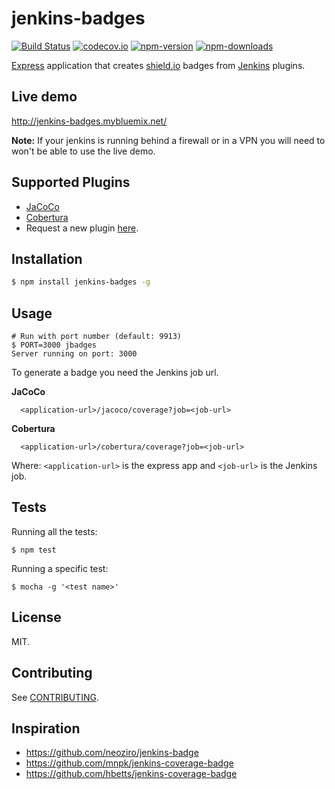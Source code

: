 # jenkins-badges

[![Build Status](https://travis-ci.org/germanattanasio/jenkins-badges.svg?branch=master)](http://travis-ci.org/germanattanasio/jenkins-badges)
[![codecov.io](https://codecov.io/github/germanattanasio/jenkins-badges/coverage.svg?branch=master)](https://codecov.io/github/germanattanasio/jenkins-badges?branch=master)
[![npm-version](https://img.shields.io/npm/v/jenkins-badges.svg)](https://www.npmjs.com/package/jenkins-badges)
[![npm-downloads](https://img.shields.io/npm/dm/jenkins-badges.svg)](https://www.npmjs.com/package/jenkins-badges)


[Express][express] application that creates [shield.io](http://shields.io/) badges from [Jenkins][jenkins] plugins.

## Live demo

http://jenkins-badges.mybluemix.net/

**Note:** If your jenkins is running behind a firewall or in a VPN you will need to won't be able to use the live demo.

## Supported Plugins

 * [JaCoCo][jacoco]
 * [Cobertura][cobertura]
 * Request a new plugin [here](issues).

## Installation

```sh
$ npm install jenkins-badges -g
```

## Usage
    # Run with port number (default: 9913)
    $ PORT=3000 jbadges
    Server running on port: 3000


To generate a badge you need the Jenkins job url.

**JaCoCo**

      <application-url>/jacoco/coverage?job=<job-url>

**Cobertura**

      <application-url>/cobertura/coverage?job=<job-url>


Where: `<application-url>` is the express app and `<job-url>` is the Jenkins job.


## Tests
Running all the tests:

    $ npm test


Running a specific test:

    $ mocha -g '<test name>'


## License

MIT.

## Contributing
See [CONTRIBUTING](https://github.com/germanattanasio/jenkins-badges/blob/master/CONTRIBUTING.md).

[Bluemix]: http://bluemix.net/
[express]: http://expressjs.com/
[jenkins]: https://jenkins-ci.org/
[jacoco]: http://eclemma.org/jacoco/
[cobertura]: http://cobertura.github.io/cobertura/
[issues]: https://github.com/germanattanasio/jenkins-badges/issues/new?labels=new-plugin&title=Add+support+for:

## Inspiration

 * https://github.com/neoziro/jenkins-badge
 * https://github.com/mnpk/jenkins-coverage-badge
 * https://github.com/hbetts/jenkins-coverage-badge